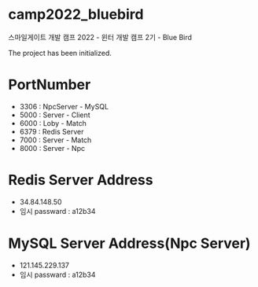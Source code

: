 # camp2022_bluebird
스마일게이트 개발 캠프 2022 - 윈터 개발 캠프 2기 - Blue Bird

The project has been initialized.

# PortNumber
- 3306 : NpcServer - MySQL
- 5000 : Server - Client
- 6000 : Loby - Match
- 6379 : Redis Server
- 7000 : Server - Match
- 8000 : Server - Npc

# Redis Server Address
- 34.84.148.50
- 임시 passward : a12b34

# MySQL Server Address(Npc Server)
- 121.145.229.137
- 임시 passward : a12b34